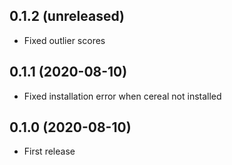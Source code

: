 ## 0.1.2 (unreleased)

- Fixed outlier scores

## 0.1.1 (2020-08-10)

- Fixed installation error when cereal not installed

## 0.1.0 (2020-08-10)

- First release
